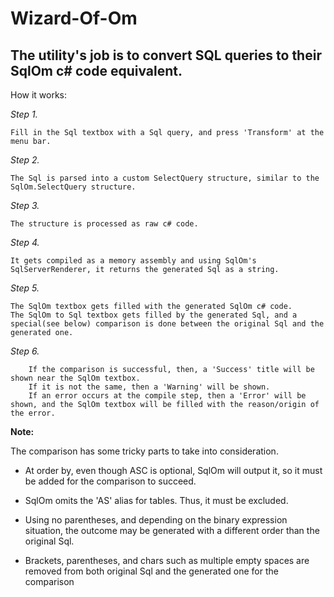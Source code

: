 # Wizard-Of-Om

## The utility's job is to convert SQL queries to their SqlOm c# code equivalent. ##



How it works:

*Step 1.*

	Fill in the Sql textbox with a Sql query, and press 'Transform' at the menu bar.

*Step 2.*

	The Sql is parsed into a custom SelectQuery structure, similar to the SqlOm.SelectQuery structure.

*Step 3.*

	The structure is processed as raw c# code.

*Step 4.*

	It gets compiled as a memory assembly and using SqlOm's SqlServerRenderer, it returns the generated Sql as a string.
	
*Step 5.*

 	The SqlOm textbox gets filled with the generated SqlOm c# code.
 	The SqlOm to Sql textbox gets filled by the generated Sql, and a special(see below) comparison is done between the original Sql and the generated one.
	
*Step 6.*

        If the comparison is successful, then, a 'Success' title will be shown near the SqlOm textbox.
        If it is not the same, then a 'Warning' will be shown.
        If an error occurs at the compile step, then a 'Error' will be shown, and the SqlOm textbox will be filled with the reason/origin of the error.
	


**Note:**

The comparison has some tricky parts to take into consideration. 

- At order by, even though ASC is optional, SqlOm will output it, so it must be added for the comparison to succeed.

- SqlOm omits the 'AS' alias for tables. Thus, it must be excluded.

- Using no parentheses, and depending on the binary expression situation, the outcome may be generated with a different order than the original Sql.

- Brackets, parentheses, and chars such as multiple empty spaces are removed from both original Sql and the generated one for the comparison
